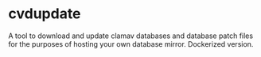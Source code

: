 # cvdupdate
A tool to download and update clamav databases and database patch files for the purposes of hosting your own database mirror. Dockerized version.
